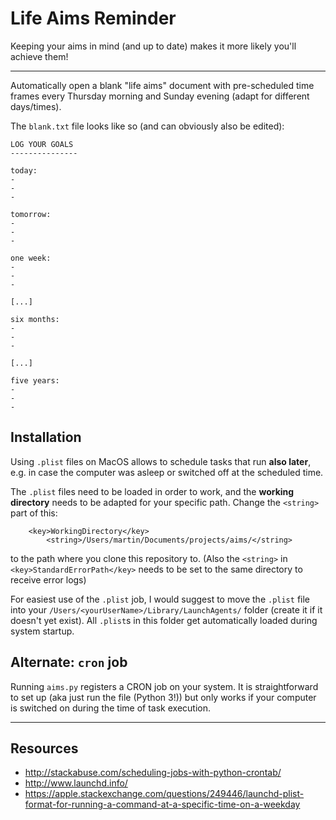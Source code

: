 # Life Aims Reminder

Keeping your aims in mind (and up to date) makes it more likely you'll achieve them!

---

Automatically open a blank "life aims" document with pre-scheduled time frames
every Thursday morning and Sunday evening (adapt for different days/times).

The `blank.txt` file looks like so (and can obviously also be edited):

```
LOG YOUR GOALS
---------------

today:
-
-
-

tomorrow:
-
-
-

one week:
-
-
-

[...]

six months:
-
-
-

[...]

five years:
-
-
-
```

## Installation

Using `.plist` files on MacOS allows to schedule tasks that run **also later**, e.g.
in case the computer was asleep or switched off at the scheduled time.

The `.plist` files need to be loaded in order to work, and the **working directory**
needs to be adapted for your specific path. Change the `<string>` part of this:

```
    <key>WorkingDirectory</key>
        <string>/Users/martin/Documents/projects/aims/</string>
```

to the path where you clone this repository to.
(Also the `<string>` in `<key>StandardErrorPath</key>` needs to be set to the
    same directory to receive error logs)

For easiest use of the `.plist` job, I would suggest to move the `.plist` file
into your `/Users/<yourUserName>/Library/LaunchAgents/` folder (create it if it doesn't
    yet exist). All `.plist`s in this folder get automatically loaded during system startup.

## Alternate: `cron` job

Running `aims.py` registers a CRON job on your system. It is straightforward to set up
(aka just run the file (Python 3!)) but only works if your computer is switched on during
the time of task execution.

---

## Resources

- http://stackabuse.com/scheduling-jobs-with-python-crontab/
- http://www.launchd.info/
- https://apple.stackexchange.com/questions/249446/launchd-plist-format-for-running-a-command-at-a-specific-time-on-a-weekday

